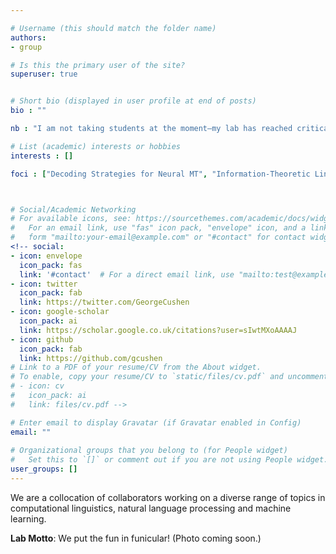 ```yaml
---

# Username (this should match the folder name)
authors:
- group

# Is this the primary user of the site?
superuser: true


# Short bio (displayed in user profile at end of posts)
bio : ""

nb : "I am not taking students at the moment—my lab has reached critical mass. I spend roughly 3-4 hours a week with my primary advisees and a similar amount of time with many of my close collaborators as well. I am fresh out of cycles."

# List (academic) interests or hobbies
interests : []

foci : ["Decoding Strategies for Neural MT", "Information-Theoretic Linguistics", "Computational Typology", "Computational Morphology", "Bias and Fairness in NLP Systems", "Computational Approaches to Metaphor", "Low-resource Linguistic Annotation","Algorithmics for Parsing", "Interpreting Neural Representations of Language"]



# Social/Academic Networking
# For available icons, see: https://sourcethemes.com/academic/docs/widgets/#icons
#   For an email link, use "fas" icon pack, "envelope" icon, and a link in the
#   form "mailto:your-email@example.com" or "#contact" for contact widget.
<!-- social:
- icon: envelope
  icon_pack: fas
  link: '#contact'  # For a direct email link, use "mailto:test@example.org".
- icon: twitter
  icon_pack: fab
  link: https://twitter.com/GeorgeCushen
- icon: google-scholar
  icon_pack: ai
  link: https://scholar.google.co.uk/citations?user=sIwtMXoAAAAJ
- icon: github
  icon_pack: fab
  link: https://github.com/gcushen
# Link to a PDF of your resume/CV from the About widget.
# To enable, copy your resume/CV to `static/files/cv.pdf` and uncomment the lines below.  
# - icon: cv
#   icon_pack: ai
#   link: files/cv.pdf -->

# Enter email to display Gravatar (if Gravatar enabled in Config)
email: ""
  
# Organizational groups that you belong to (for People widget)
#   Set this to `[]` or comment out if you are not using People widget.  
user_groups: []
---
```


We are a collocation of collaborators working on a diverse range of topics in computational linguistics, natural language processing and machine learning. 

**Lab Motto**: We put the fun in funicular! (Photo coming soon.)  
    


